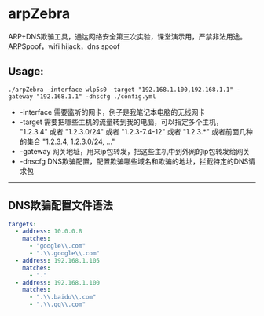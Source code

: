 # arpZebra
ARP+DNS欺骗工具，通达网络安全第三次实验，课堂演示用，严禁非法用途。ARPSpoof，wifi hijack，dns spoof
## Usage:
`./arpZebra -interface wlp5s0 -target "192.168.1.100,192.168.1.1" -gateway "192.168.1.1" -dnscfg ./config.yml`
- -interface 需要监听的网卡，例子是我笔记本电脑的无线网卡  
- -target 需要把哪些主机的流量转到我的电脑，可以指定多个主机，  
"1.2.3.4" 或者 "1.2.3.0/24" 或者 "1.2.3-7.4-12" 或者 "1.2.3.*" 或者前面几种的集合 "1.2.3.4, 1.2.3.0/24, ..."  
- -gateway 网关地址，用来ip包转发，把这些主机中到外网的ip包转发给网关  
- -dnscfg DNS欺骗配置，配置欺骗哪些域名和欺骗的地址，拦截特定的DNS请求包  
-------
## DNS欺骗配置文件语法
```yaml
targets:
  - address: 10.0.0.8
    matches:
      - "google\\.com"
      - ".\\.google\\.com"
  - address: 192.168.1.105
    matches:
      - "."
  - address: 192.168.1.100
    matches:
      - ".\\.baidu\\.com"
      - ".\\.qq\\.com"
```